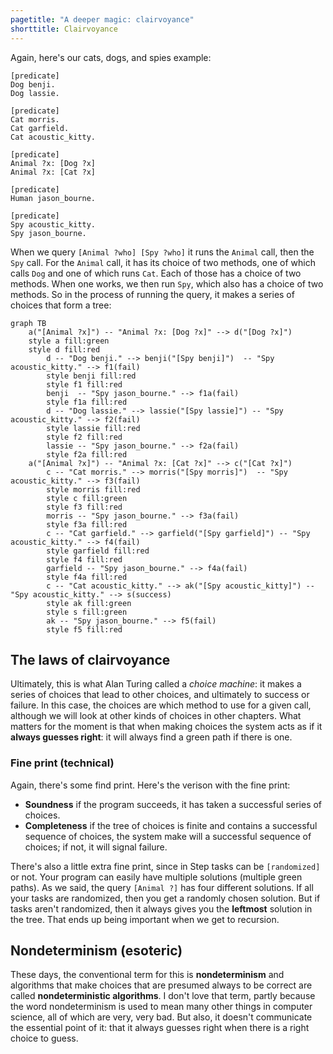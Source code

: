 ```yaml
---
pagetitle: "A deeper magic: clairvoyance"
shorttitle: Clairvoyance
---
```

Again, here's our cats, dogs, and spies example:
```step
[predicate]
Dog benji.
Dog lassie.

[predicate]
Cat morris.
Cat garfield.
Cat acoustic_kitty.

[predicate]
Animal ?x: [Dog ?x]
Animal ?x: [Cat ?x]

[predicate]
Human jason_bourne.

[predicate]
Spy acoustic_kitty.
Spy jason_bourne.
```
When we query `[Animal ?who] [Spy ?who]` it runs the `Animal` call, then the `Spy` call.  For the `Animal` call, it has its choice of two methods, one of which calls `Dog` and one of which runs `Cat`.  Each of those has a choice of two methods.  When one works, we then run `Spy`, which also has a choice of two methods.  So in the process of running the query, it makes a series of choices that form a tree:
```mermaid
graph TB
    a("[Animal ?x]") -- "Animal ?x: [Dog ?x]" --> d("[Dog ?x]")
    style a fill:green
    style d fill:red
        d -- "Dog benji." --> benji("[Spy benji]")  -- "Spy acoustic_kitty." --> f1(fail)
        style benji fill:red
        style f1 fill:red
        benji  -- "Spy jason_bourne." --> f1a(fail)
        style f1a fill:red
        d -- "Dog lassie." --> lassie("[Spy lassie]") -- "Spy acoustic_kitty." --> f2(fail)
        style lassie fill:red
        style f2 fill:red
        lassie -- "Spy jason_bourne." --> f2a(fail)
        style f2a fill:red
    a("[Animal ?x]") -- "Animal ?x: [Cat ?x]" --> c("[Cat ?x]")
        c -- "Cat morris." --> morris("[Spy morris]")  -- "Spy acoustic_kitty." --> f3(fail)
        style morris fill:red
        style c fill:green
        style f3 fill:red
        morris -- "Spy jason_bourne." --> f3a(fail)
        style f3a fill:red
        c -- "Cat garfield." --> garfield("[Spy garfield]") -- "Spy acoustic_kitty." --> f4(fail)
        style garfield fill:red
        style f4 fill:red
        garfield -- "Spy jason_bourne." --> f4a(fail)
        style f4a fill:red
        c -- "Cat acoustic_kitty." --> ak("[Spy acoustic_kitty]") -- "Spy acoustic_kitty." --> s(success)
        style ak fill:green
        style s fill:green
        ak -- "Spy jason_bourne." --> f5(fail)
        style f5 fill:red
```
## The laws of clairvoyance

Ultimately, this is what Alan Turing called a *choice machine*: it makes a series of choices that lead to other choices, and ultimately to success or failure.  In this case, the choices are which method to use for a given call, although we will look at other kinds of choices in other chapters.  What matters for the moment is that when making choices the system acts as if it **always guesses right**: it will always find a green path if there is one.

### Fine print (technical)
Again, there's some find print.  Here's the verison with the fine print:

* **Soundness** if the program succeeds, it has taken a successful series of choices.
* **Completeness** if the tree of choices is finite and contains a successful sequence of choices, the system make will a successful sequence of choices; if not, it will signal failure.

There's also a little extra fine print, since in Step tasks can be `[randomized]` or not.  Your program can easily have multiple solutions (multiple green paths).  As we said, the query `[Animal ?]` has four different solutions.  If all your tasks are randomized, then you get a randomly chosen solution.  But if tasks aren't randomized, then it always gives you the **leftmost** solution in the tree.  That ends up being important when we get to recursion.

## Nondeterminism (esoteric)

These days, the conventional term for this is **nondeterminism** and algorithms that make choices that are presumed always to be correct are called **nondeterministic algorithms**.  I don't love that term, partly because the word nondeterminism is used to mean many other things in computer science, all of which are very, very bad.  But also, it doesn't communicate the essential point of it: that it always guesses right when there is a right choice to guess.